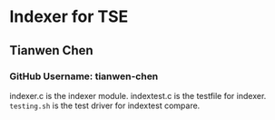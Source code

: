 # Indexer for TSE
## Tianwen Chen
### GitHub Username: tianwen-chen

indexer.c is the indexer module. indextest.c is the testfile for indexer. `testing.sh` is the test driver for indextest compare.